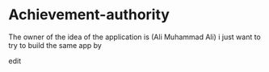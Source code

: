 # Achievement-authority
 The owner of the idea of ​​the application is (Ali Muhammad Ali) i just want to try to build the same app by 

edit
